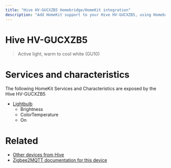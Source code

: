 ```yaml
---
title: "Hive HV-GUCXZB5 Homebridge/HomeKit integration"
description: "Add HomeKit support to your Hive HV-GUCXZB5, using Homebridge, Zigbee2MQTT and homebridge-z2m."
---
```

<!---
This file has been GENERATED using src/docgen/docgen.ts
DO NOT EDIT THIS FILE MANUALLY!
-->
# Hive HV-GUCXZB5
> Active light, warm to cool white (GU10)


# Services and characteristics
The following HomeKit Services and Characteristics are exposed by
the Hive HV-GUCXZB5

* [Lightbulb](../../light.md)
  * Brightness
  * ColorTemperature
  * On


# Related
* [Other devices from Hive](../index.md#hive)
* [Zigbee2MQTT documentation for this device](https://www.zigbee2mqtt.io/devices/HV-GUCXZB5.html)